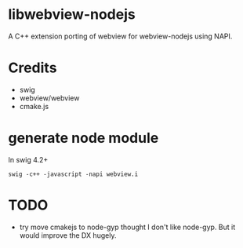 # libwebview-nodejs

A C++ extension porting of webview for webview-nodejs using NAPI.

# Credits

- swig
- webview/webview
- cmake.js

# generate node module
In swig 4.2+

    swig -c++ -javascript -napi webview.i

# TODO
- try move cmakejs to node-gyp thought I don't like node-gyp. But it would improve the DX hugely.